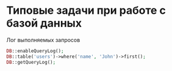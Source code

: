 # Типовые задачи при работе с базой данных

Лог выполняемых запросов
```php
DB::enableQueryLog();
DB::table('users')->where('name', 'John')->first();
DB::getQueryLog();
```
